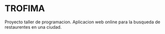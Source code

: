 # TROFIMA
Proyecto taller de programacion. Aplicacion web online para la busqueda de restaurentes en una ciudad.
